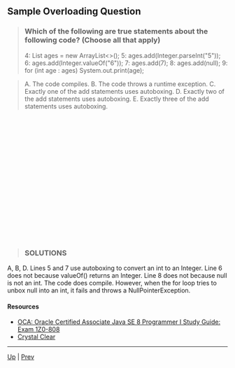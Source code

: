 ## Sample Overloading Question

>### Which of the following are true statements about the following code? (Choose all that apply)
>4: List<Integer> ages = new ArrayList<>();
>5: ages.add(Integer.parseInt("5"));
>6: ages.add(Integer.valueOf("6"));
>7: ages.add(7);
>8: ages.add(null);
>9: for (int age : ages) System.out.print(age);

>A. The code compiles.
>B. The code throws a runtime exception. 
>C. Exactly one of the add statements uses autoboxing.
>D. Exactly two of the add statements uses autoboxing.
>E. Exactly three of the add statements uses autoboxing.

```





















```
> ### SOLUTIONS
A, B, D.
Lines 5 and 7 use autoboxing to convert an int to an Integer. Line 6 does not because valueOf() returns an Integer. Line 8 does not because null is not an int. The code does compile. However, when the for loop tries to unbox null into an int, it fails and throws a NullPointerException.

#### Resources
* [OCA: Oracle Certified Associate Java SE 8 Programmer I Study Guide: Exam 1Z0-808](https://www.oreilly.com/library/view/oca-oracle-certified/9781118957424/)
* [Crystal Clear](https://www.youtube.com/watch?v=KmKOVdAGtzM)

<hr>

[Up](../master/README.md) | [Prev](https://github.com/robrides/methodoverloading/blob/master/overloadMethodChoiceAutoboxing.md)
